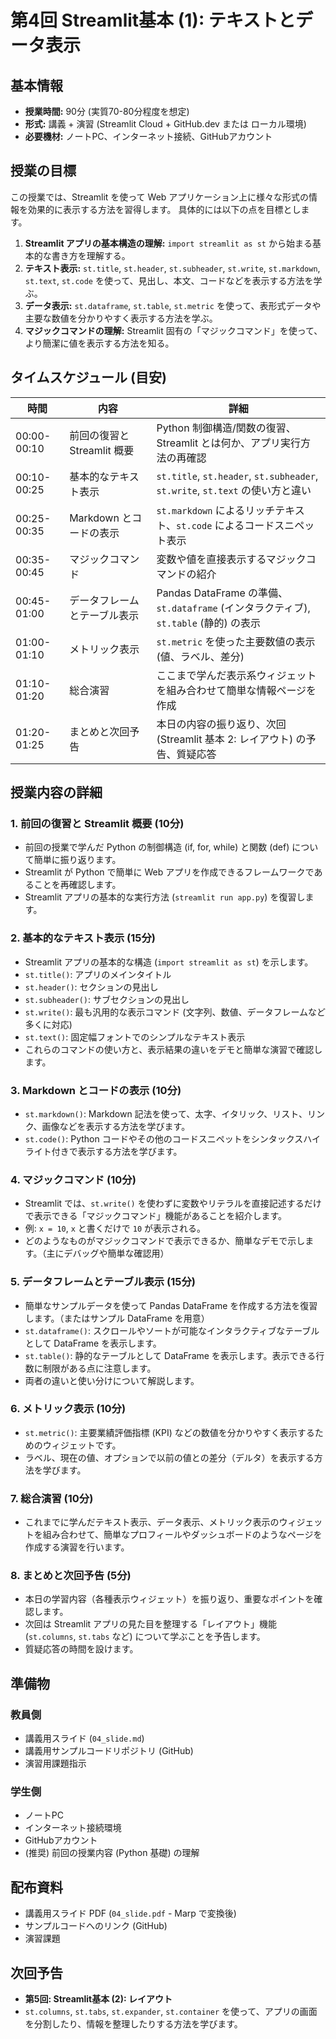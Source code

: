 # 第4回 Streamlit基本 (1): テキストとデータ表示

## 基本情報

- **授業時間:** 90分 (実質70-80分程度を想定)
- **形式:** 講義 + 演習 (Streamlit Cloud + GitHub.dev または ローカル環境)
- **必要機材:** ノートPC、インターネット接続、GitHubアカウント

## 授業の目標

この授業では、Streamlit を使って Web アプリケーション上に様々な形式の情報を効果的に表示する方法を習得します。
具体的には以下の点を目標とします。

1.  **Streamlit アプリの基本構造の理解:** `import streamlit as st` から始まる基本的な書き方を理解する。
2.  **テキスト表示:** `st.title`, `st.header`, `st.subheader`, `st.write`, `st.markdown`, `st.text`, `st.code` を使って、見出し、本文、コードなどを表示する方法を学ぶ。
3.  **データ表示:** `st.dataframe`, `st.table`, `st.metric` を使って、表形式データや主要な数値を分かりやすく表示する方法を学ぶ。
4.  **マジックコマンドの理解:** Streamlit 固有の「マジックコマンド」を使って、より簡潔に値を表示する方法を知る。

## タイムスケジュール (目安)

| 時間       | 内容                             | 詳細                                                                                   |
| ---------- | -------------------------------- | -------------------------------------------------------------------------------------- |
| 00:00-00:10 | 前回の復習と Streamlit 概要      | Python 制御構造/関数の復習、Streamlit とは何か、アプリ実行方法の再確認                 |
| 00:10-00:25 | 基本的なテキスト表示             | `st.title`, `st.header`, `st.subheader`, `st.write`, `st.text` の使い方と違い         |
| 00:25-00:35 | Markdown とコードの表示        | `st.markdown` によるリッチテキスト、`st.code` によるコードスニペット表示               |
| 00:35-00:45 | マジックコマンド                 | 変数や値を直接表示するマジックコマンドの紹介                                           |
| 00:45-01:00 | データフレームとテーブル表示     | Pandas DataFrame の準備、`st.dataframe` (インタラクティブ), `st.table` (静的) の表示 |
| 01:00-01:10 | メトリック表示                   | `st.metric` を使った主要数値の表示 (値、ラベル、差分)                                  |
| 01:10-01:20 | 総合演習                         | ここまで学んだ表示系ウィジェットを組み合わせて簡単な情報ページを作成                     |
| 01:20-01:25 | まとめと次回予告                 | 本日の内容の振り返り、次回 (Streamlit 基本 2: レイアウト) の予告、質疑応答           |

## 授業内容の詳細

### 1. 前回の復習と Streamlit 概要 (10分)
- 前回の授業で学んだ Python の制御構造 (if, for, while) と関数 (def) について簡単に振り返ります。
- Streamlit が Python で簡単に Web アプリを作成できるフレームワークであることを再確認します。
- Streamlit アプリの基本的な実行方法 (`streamlit run app.py`) を復習します。

### 2. 基本的なテキスト表示 (15分)
- Streamlit アプリの基本的な構造 (`import streamlit as st`) を示します。
- `st.title()`: アプリのメインタイトル
- `st.header()`: セクションの見出し
- `st.subheader()`: サブセクションの見出し
- `st.write()`: 最も汎用的な表示コマンド (文字列、数値、データフレームなど多くに対応)
- `st.text()`: 固定幅フォントでのシンプルなテキスト表示
- これらのコマンドの使い方と、表示結果の違いをデモと簡単な演習で確認します。

### 3. Markdown とコードの表示 (10分)
- `st.markdown()`: Markdown 記法を使って、太字、イタリック、リスト、リンク、画像などを表示する方法を学びます。
- `st.code()`: Python コードやその他のコードスニペットをシンタックスハイライト付きで表示する方法を学びます。

### 4. マジックコマンド (10分)
- Streamlit では、`st.write()` を使わずに変数やリテラルを直接記述するだけで表示できる「マジックコマンド」機能があることを紹介します。
- 例: `x = 10`, `x` と書くだけで `10` が表示される。
- どのようなものがマジックコマンドで表示できるか、簡単なデモで示します。（主にデバッグや簡単な確認用）

### 5. データフレームとテーブル表示 (15分)
- 簡単なサンプルデータを使って Pandas DataFrame を作成する方法を復習します。（またはサンプル DataFrame を用意）
- `st.dataframe()`: スクロールやソートが可能なインタラクティブなテーブルとして DataFrame を表示します。
- `st.table()`: 静的なテーブルとして DataFrame を表示します。表示できる行数に制限がある点に注意します。
- 両者の違いと使い分けについて解説します。

### 6. メトリック表示 (10分)
- `st.metric()`: 主要業績評価指標 (KPI) などの数値を分かりやすく表示するためのウィジェットです。
- ラベル、現在の値、オプションで以前の値との差分（デルタ）を表示する方法を学びます。

### 7. 総合演習 (10分)
- これまでに学んだテキスト表示、データ表示、メトリック表示のウィジェットを組み合わせて、簡単なプロフィールやダッシュボードのようなページを作成する演習を行います。

### 8. まとめと次回予告 (5分)
- 本日の学習内容（各種表示ウィジェット）を振り返り、重要なポイントを確認します。
- 次回は Streamlit アプリの見た目を整理する「レイアウト」機能 (`st.columns`, `st.tabs` など) について学ぶことを予告します。
- 質疑応答の時間を設けます。

## 準備物

### 教員側
- 講義用スライド (`04_slide.md`)
- 講義用サンプルコードリポジトリ (GitHub)
- 演習用課題指示

### 学生側
- ノートPC
- インターネット接続環境
- GitHubアカウント
- (推奨) 前回の授業内容 (Python 基礎) の理解

## 配布資料

- 講義用スライド PDF (`04_slide.pdf` - Marp で変換後)
- サンプルコードへのリンク (GitHub)
- 演習課題

## 次回予告

- **第5回: Streamlit基本 (2): レイアウト**
- `st.columns`, `st.tabs`, `st.expander`, `st.container` を使って、アプリの画面を分割したり、情報を整理したりする方法を学びます。 